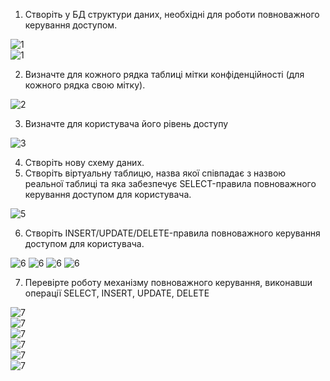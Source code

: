 1. Створіть у БД структури даних, необхідні для роботи повноважного керування доступом.

![1](https://i.imgur.com/HiVCUqF.png)<br>
![1](https://i.imgur.com/b0A0yiQ.png)

2. Визначте для кожного рядка таблиці мітки конфіденційності (для кожного рядка свою мітку).

![2](https://i.imgur.com/kzTZvvs.png)

3. Визначте для користувача його рівень доступу

![3](https://i.imgur.com/b5qIOyE.png)

4. Створіть нову схему даних.
5. Створіть віртуальну таблицю, назва якої співпадає з назвою реальної таблиці та яка забезпечує SELECT-правила повноважного керування доступом для користувача.

![5](https://i.imgur.com/1z197NO.png)

6. Створіть INSERT/UPDATE/DELETE-правила повноважного керування доступом для користувача.

![6](https://i.imgur.com/cAewlf0.png)
![6](https://i.imgur.com/G4SFfYy.png)
![6](https://i.imgur.com/8uGaNrz.png)
![6](https://i.imgur.com/bTjII3M.png)

7. Перевірте роботу механізму повноважного керування, виконавши операції SELECT, INSERT, UPDATE, DELETE

![7](https://i.imgur.com/TGwIIVV.png)<br>
![7](https://i.imgur.com/DR73THs.png)<br>
![7](https://i.imgur.com/0QQcUh0.png)<br>
![7](https://i.imgur.com/YKWFxg3.png)<br>
![7](https://i.imgur.com/28ZjZur.png)<br>
![7](https://i.imgur.com/yj7h1iU.png)
